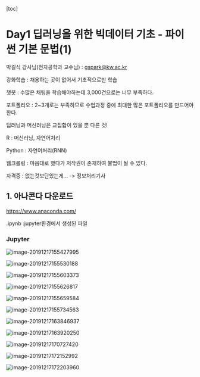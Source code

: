 [toc]

# Day1 딥러닝을 위한 빅데이터 기초 - 파이썬 기본 문법(1)

박길식 강사님(전자공학과 교수님) : gspark@kw.ac.kr

강화학습 : 채용하는 곳이 없어서 기초적으로만 학습

챗봇 : 수많은 채팅을 학습해야하는데 3,000건으로는 너무 부족하다.

포트폴리오 : 2~3개로는 부족하므로 수업과정 중에 최대한 많은 포트폴리오를 만드어야 한다.

딥러닝과 머신러닝은 교집합이 있을 뿐 다른 것!

R : 머신러닝, 자연어처리

Python : 자연어처리(RNN)

웹크롤링 : 마음대로 했다가 저작권이 존재하여 불법이 될 수 있다.

자격증 : 없는것보단있는게... -> 정보처리기사

## 1. 아나콘다 다운로드

https://www.anaconda.com/

.ipynb :jupyter환경에서 생성된 파일

### Jupyter 

![image-20191217155427995](image/image-20191217155427995.png)

![image-20191217155530188](image/image-20191217155530188.png)

![image-20191217155603373](image/image-20191217155603373.png)

![image-20191217155626817](image/image-20191217155626817.png)

![image-20191217155659584](image/image-20191217155659584.png)

![image-20191217155734563](image/image-20191217155734563.png)

![image-20191217163846937](image/image-20191217163846937.png)

![image-20191217163920250](image/image-20191217163920250.png)

![image-20191217170727420](image/image-20191217170727420.png)

![image-20191217172152992](image/image-20191217172152992.png)

![image-20191217172203960](image/image-20191217172203960.png)


